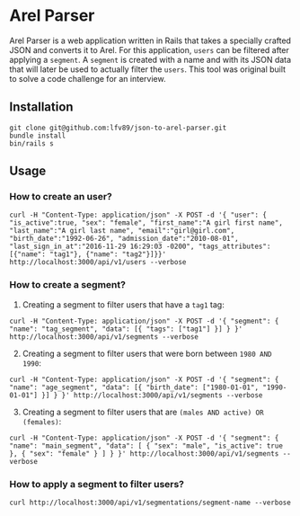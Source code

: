 # Arel Parser

Arel Parser is a web application written in Rails that takes a specially crafted JSON and converts it to Arel. For this application, `users` can be filtered after applying a `segment`. A `segment` is created with a name and with its JSON data that will later be used to actually filter the `users`. This tool was original built to solve a code challenge for an interview.

## Installation

```
git clone git@github.com:lfv89/json-to-arel-parser.git
bundle install
bin/rails s
```

## Usage

### How to create an user?

```
curl -H "Content-Type: application/json" -X POST -d '{ "user": { "is_active":true, "sex": "female", "first_name":"A girl first name", "last_name":"A girl last name", "email":"girl@girl.com", "birth_date":"1992-06-26", "admission_date":"2010-08-01", "last_sign_in_at":"2016-11-29 16:29:03 -0200", "tags_attributes": [{"name": "tag1"}, {"name": "tag2"}]}}' http://localhost:3000/api/v1/users --verbose
```

### How to create a segment?

1) Creating a segment to filter users that have a `tag1` tag:

```
curl -H "Content-Type: application/json" -X POST -d '{ "segment": { "name": "tag_segment", "data": [{ "tags": ["tag1"] }] } }' http://localhost:3000/api/v1/segments --verbose
```

2) Creating a segment to filter users that were born between `1980 AND 1990`:

```
curl -H "Content-Type: application/json" -X POST -d '{ "segment": { "name": "age_segment", "data": [{ "birth_date": ["1980-01-01", "1990-01-01"] }] } }' http://localhost:3000/api/v1/segments --verbose
```

3) Creating a segment to filter users that are `(males AND active) OR (females)`:

```
curl -H "Content-Type: application/json" -X POST -d '{ "segment": { "name": "main_segment", "data": [ { "sex": "male", "is_active": true }, { "sex": "female" } ] } }' http://localhost:3000/api/v1/segments --verbose
```

### How to apply a segment to filter users?

```
curl http://localhost:3000/api/v1/segmentations/segment-name --verbose
```
